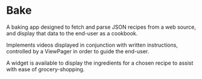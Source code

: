 # Bake
A baking app designed to fetch and parse JSON recipes from a web source, and display that data to the end-user as a cookbook.

Implements videos displayed in conjunction with written instructions, controlled by a ViewPager in order to guide the end-user.

A widget is available to display the ingredients for a chosen recipe to assist with ease of grocery-shopping.
